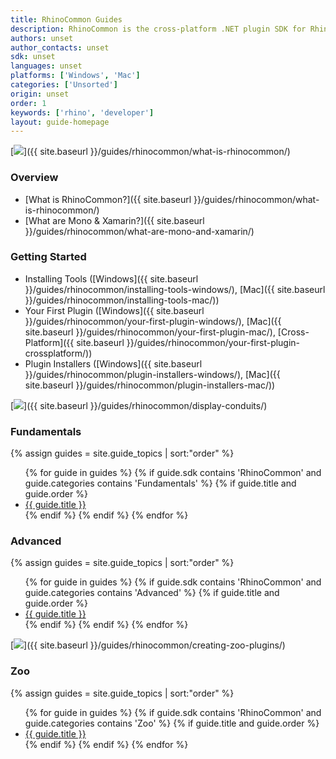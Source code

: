 ```yaml
---
title: RhinoCommon Guides
description: RhinoCommon is the cross-platform .NET plugin SDK for Rhino.
authors: unset
author_contacts: unset
sdk: unset
languages: unset
platforms: ['Windows', 'Mac']
categories: ['Unsorted']
origin: unset
order: 1
keywords: ['rhino', 'developer']
layout: guide-homepage
---
```


<!--the .snagit project for this image can be found next to the image -->
[<img src="{{ site.baseurl }}/images/rhinocommon-guides-col1.png">]({{ site.baseurl }}/guides/rhinocommon/what-is-rhinocommon/)

### Overview

- [What is RhinoCommon?]({{ site.baseurl }}/guides/rhinocommon/what-is-rhinocommon/)
- [What are Mono & Xamarin?]({{ site.baseurl }}/guides/rhinocommon/what-are-mono-and-xamarin/)

### Getting Started

- Installing Tools ([Windows]({{ site.baseurl }}/guides/rhinocommon/installing-tools-windows/), [Mac]({{ site.baseurl }}/guides/rhinocommon/installing-tools-mac/))
- Your First Plugin ([Windows]({{ site.baseurl }}/guides/rhinocommon/your-first-plugin-windows/), [Mac]({{ site.baseurl }}/guides/rhinocommon/your-first-plugin-mac/), [Cross-Platform]({{ site.baseurl }}/guides/rhinocommon/your-first-plugin-crossplatform/))
- Plugin Installers ([Windows]({{ site.baseurl }}/guides/rhinocommon/plugin-installers-windows/), [Mac]({{ site.baseurl }}/guides/rhinocommon/plugin-installers-mac/))

<!--column-->

<!--the .snagit project for this image can be found next to the image -->
[<img src="{{ site.baseurl }}/images/rhinocommon-guides-col2.png">]({{ site.baseurl }}/guides/rhinocommon/display-conduits/)

### Fundamentals

<div class="trigger">
  {% assign guides = site.guide_topics | sort:"order" %}
  <ul>
  {% for guide in guides %}
    {% if guide.sdk contains 'RhinoCommon' and guide.categories contains 'Fundamentals' %}
      {% if guide.title and guide.order %}
        <li><a class="page-link" href="{{ guide.url | prepend: site.baseurl }}" title="{{ guide.description }}">{{ guide.title }}</a></li>
      {% endif %}
    {% endif %}
  {% endfor %}
  </ul>
</div>

### Advanced

<div class="trigger">
  {% assign guides = site.guide_topics | sort:"order" %}
  <ul>
  {% for guide in guides %}
    {% if guide.sdk contains 'RhinoCommon' and guide.categories contains 'Advanced' %}
      {% if guide.title and guide.order %}
        <li><a class="page-link" href="{{ guide.url | prepend: site.baseurl }}" title="{{ guide.description }}">{{ guide.title }}</a></li>
      {% endif %}
    {% endif %}
  {% endfor %}
  </ul>
</div>

<!--column-->

<!--the .snagit project for this image can be found next to the image -->
[<img src="{{ site.baseurl }}/images/rhinocommon-guides-col3.png">]({{ site.baseurl }}/guides/rhinocommon/creating-zoo-plugins/)

### Zoo

<div class="trigger">
  {% assign guides = site.guide_topics | sort:"order" %}
  <ul>
  {% for guide in guides %}
    {% if guide.sdk contains 'RhinoCommon' and guide.categories contains 'Zoo' %}
      {% if guide.title and guide.order %}
        <li><a class="page-link" href="{{ guide.url | prepend: site.baseurl }}" title="{{ guide.description }}">{{ guide.title }}</a></li>
      {% endif %}
    {% endif %}
  {% endfor %}
  </ul>
</div>

